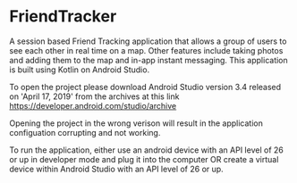 # FriendTracker

A session based Friend Tracking application that allows a group of users to see each other in real time on a map. Other features include taking photos and adding them to the map and in-app instant messaging. This application is built using Kotlin on Android Studio.

To open the project please download Android Studio version 3.4 released on 'April 17, 2019' from the archives at this link https://developer.android.com/studio/archive

Opening the project in the wrong verison will result in the application configuation corrupting and not working.

To run the application, either use an android device with an API level of 26 or up in developer mode and plug it into the computer OR create a virtual device within Android Studio with an API level of 26 or up.
